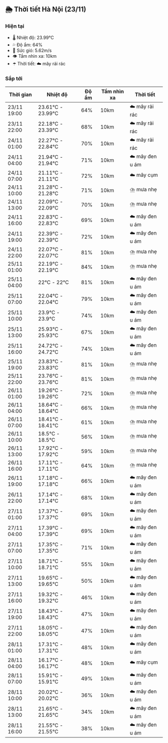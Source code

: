 ## 🌦️ Thời tiết Hà Nội (23/11)

### Hiện tại

- 🌡️ Nhiệt độ: 23.99℃
- 💦 Độ ẩm: 64%
- 💨 Sức gió: 5.62m/s
- 👁️ Tầm nhìn xa: 10km
- ☂️ Thời tiết: ☁️ mây rải rác

### Sắp tới

| Thời gian | Nhiệt độ | Độ ẩm | Tầm nhìn xa | Thời tiết |
| --- | --- | --- | --- | --- |
| 23/11 19:00 | 23.61℃ - 23.99℃ | 64% | 10km | ☁️ mây rải rác |
| 23/11 22:00 | 22.18℃ - 23.39℃ | 68% | 10km | ☁️ mây rải rác |
| 24/11 01:00 | 22.27℃ - 22.84℃ | 70% | 10km | ☁️ mây rải rác |
| 24/11 04:00 | 21.94℃ - 21.94℃ | 71% | 10km | ☁️ mây đen u ám |
| 24/11 07:00 | 21.11℃ - 21.11℃ | 72% | 10km | ☁️ mây cụm |
| 24/11 10:00 | 21.28℃ - 21.28℃ | 71% | 10km | ⛈️ mưa nhẹ |
| 24/11 13:00 | 22.09℃ - 22.09℃ | 70% | 10km | ⛈️ mưa nhẹ |
| 24/11 16:00 | 22.83℃ - 22.83℃ | 69% | 10km | ☁️ mây đen u ám |
| 24/11 19:00 | 22.39℃ - 22.39℃ | 72% | 10km | ☁️ mây đen u ám |
| 24/11 22:00 | 22.07℃ - 22.07℃ | 81% | 10km | ⛈️ mưa nhẹ |
| 25/11 01:00 | 22.19℃ - 22.19℃ | 84% | 10km | ⛈️ mưa nhẹ |
| 25/11 04:00 | 22℃ - 22℃ | 81% | 10km | ☁️ mây đen u ám |
| 25/11 07:00 | 22.04℃ - 22.04℃ | 79% | 10km | ☁️ mây đen u ám |
| 25/11 10:00 | 23.9℃ - 23.9℃ | 74% | 10km | ☁️ mây đen u ám |
| 25/11 13:00 | 25.93℃ - 25.93℃ | 67% | 10km | ☁️ mây đen u ám |
| 25/11 16:00 | 24.72℃ - 24.72℃ | 74% | 10km | ☁️ mây đen u ám |
| 25/11 19:00 | 23.83℃ - 23.83℃ | 81% | 10km | ⛈️ mưa nhẹ |
| 25/11 22:00 | 23.76℃ - 23.76℃ | 81% | 10km | ⛈️ mưa nhẹ |
| 26/11 01:00 | 19.26℃ - 19.26℃ | 72% | 10km | ⛈️ mưa nhẹ |
| 26/11 04:00 | 18.64℃ - 18.64℃ | 66% | 10km | ⛈️ mưa nhẹ |
| 26/11 07:00 | 18.41℃ - 18.41℃ | 61% | 10km | ⛈️ mưa nhẹ |
| 26/11 10:00 | 18.5℃ - 18.5℃ | 56% | 10km | ⛈️ mưa nhẹ |
| 26/11 13:00 | 17.92℃ - 17.92℃ | 59% | 10km | ⛈️ mưa nhẹ |
| 26/11 16:00 | 17.11℃ - 17.11℃ | 64% | 10km | ⛈️ mưa nhẹ |
| 26/11 19:00 | 17.18℃ - 17.18℃ | 66% | 10km | ☁️ mây đen u ám |
| 26/11 22:00 | 17.14℃ - 17.14℃ | 68% | 10km | ☁️ mây đen u ám |
| 27/11 01:00 | 17.37℃ - 17.37℃ | 69% | 10km | ☁️ mây đen u ám |
| 27/11 04:00 | 17.39℃ - 17.39℃ | 69% | 10km | ☁️ mây đen u ám |
| 27/11 07:00 | 17.35℃ - 17.35℃ | 71% | 10km | ☁️ mây đen u ám |
| 27/11 10:00 | 18.71℃ - 18.71℃ | 55% | 10km | ☁️ mây đen u ám |
| 27/11 13:00 | 19.65℃ - 19.65℃ | 50% | 10km | ☁️ mây đen u ám |
| 27/11 16:00 | 19.32℃ - 19.32℃ | 46% | 10km | ☁️ mây đen u ám |
| 27/11 19:00 | 18.43℃ - 18.43℃ | 47% | 10km | ☁️ mây đen u ám |
| 27/11 22:00 | 18.05℃ - 18.05℃ | 47% | 10km | ☁️ mây đen u ám |
| 28/11 01:00 | 17.31℃ - 17.31℃ | 48% | 10km | ☁️ mây đen u ám |
| 28/11 04:00 | 16.17℃ - 16.17℃ | 48% | 10km | ☁️ mây cụm |
| 28/11 07:00 | 15.91℃ - 15.91℃ | 49% | 10km | ☁️ mây đen u ám |
| 28/11 10:00 | 20.02℃ - 20.02℃ | 36% | 10km | ☁️ mây đen u ám |
| 28/11 13:00 | 21.65℃ - 21.65℃ | 34% | 10km | ☁️ mây đen u ám |
| 28/11 16:00 | 21.55℃ - 21.55℃ | 38% | 10km | ☁️ mây đen u ám |
